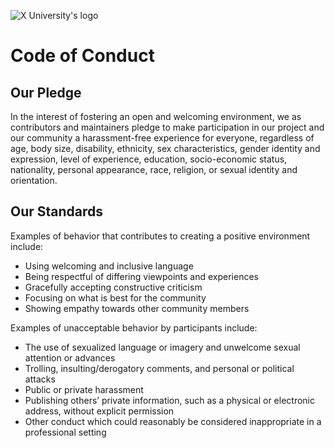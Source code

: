 ![X University's logo](https://iili.io/JEMl1un.md.png)
# Code of Conduct
## Our Pledge
In the interest of fostering an open and welcoming environment, we as
contributors and maintainers pledge to make participation in our project
and our community a harassment-free experience for everyone, regardless of
age, body size, disability, ethnicity, sex characteristics, gender identity
and expression, level of experience, education, socio-economic status, nationality, 
personal appearance, race, religion, or sexual identity and orientation.
## Our Standards
Examples of behavior that contributes to creating a positive environment include:
* Using welcoming and inclusive language
* Being respectful of differing viewpoints and experiences
* Gracefully accepting constructive criticism
* Focusing on what is best for the community
* Showing empathy towards other community members

Examples of unacceptable behavior by participants include:
* The use of sexualized language or imagery and unwelcome sexual attention or advances
* Trolling, insulting/derogatory comments, and personal or political attacks
* Public or private harassment
* Publishing others’ private information, such as a physical or electronic address, without explicit permission
* Other conduct which could reasonably be considered inappropriate in a professional setting